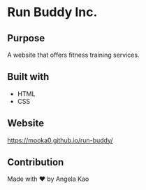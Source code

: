 # Run Buddy Inc. 

## Purpose
A website that offers fitness training services.

## Built with 
* HTML
* CSS

## Website 
https://mooka0.github.io/run-buddy/

## Contribution 
Made with ❤️ by Angela Kao
